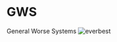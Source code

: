 # GWS
General Worse Systems
![everbest](https://github.com/user-attachments/assets/626af5ca-4746-48ea-b5a3-c26fb49ada07)
